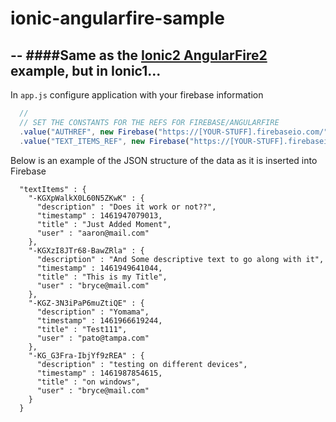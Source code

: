 # ionic-angularfire-sample
--
####Same as the [Ionic2 AngularFire2](http://www.clearlyinnovative.com/integrating-firebase-with-angularfire2-into-angularjs-ionic2) example, but in Ionic1...
--

In `app.js` configure application with your firebase information
```Javascript
  //
  // SET THE CONSTANTS FOR THE REFS FOR FIREBASE/ANGULARFIRE
  .value("AUTHREF", new Firebase("https://[YOUR-STUFF].firebaseio.com/"))
  .value("TEXT_ITEMS_REF", new Firebase("https://[YOUR-STUFF].firebaseio.com/textItems"))
```

Below is an example of the JSON structure of the data as it is inserted into Firebase
```
  "textItems" : {
    "-KGXpWalkX0L60N5ZKwK" : {
      "description" : "Does it work or not??",
      "timestamp" : 1461947079013,
      "title" : "Just Added Moment",
      "user" : "aaron@mail.com"
    },
    "-KGXzI8JTr68-BawZRla" : {
      "description" : "And Some descriptive text to go along with it",
      "timestamp" : 1461949641044,
      "title" : "This is my Title",
      "user" : "bryce@mail.com"
    },
    "-KGZ-3N3iPaP6muZtiQE" : {
      "description" : "Yomama",
      "timestamp" : 1461966619244,
      "title" : "Test111",
      "user" : "pato@tampa.com"
    },
    "-KG_G3Fra-IbjYf9zREA" : {
      "description" : "testing on different devices",
      "timestamp" : 1461987854615,
      "title" : "on windows",
      "user" : "bryce@mail.com"
    }
  }
 ```
